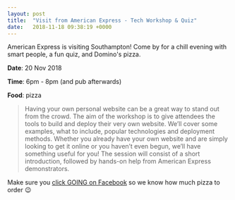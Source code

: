 ```yaml
---
layout: post
title:  "Visit from American Express - Tech Workshop & Quiz"
date:   2018-11-18 09:38:19 +0000
---
```


American Express is visiting Southampton! Come by for a chill evening with smart people, a fun quiz, and Domino's pizza.

**Date**: 20 Nov 2018

**Time**: 6pm - 8pm (and pub afterwards)

**Food**: pizza

> Having your own personal website can be a great way to stand out from the crowd. The aim of the workshop is to give attendees the tools to build and deploy their very own website. We’ll cover some examples, what to include, popular technologies and deployment methods. Whether you already have your own website and are simply looking to get it online or you haven’t even begun, we’ll have something useful for you! The session will consist of a short introduction, followed by hands-on help from American Express demonstrators.

Make sure you [click GOING on Facebook](https://www.facebook.com/events/261663731364713/?ti=icl) so we know how much pizza to order 😉